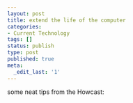 ```yaml
---
layout: post
title: extend the life of the computer
categories:
- Current Technology
tags: []
status: publish
type: post
published: true
meta:
  _edit_last: '1'
---
```

some neat tips from the Howcast:

